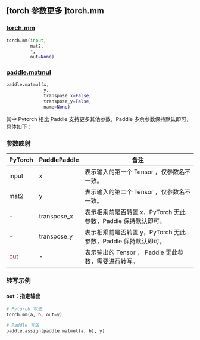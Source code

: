 ## [torch 参数更多 ]torch.mm
### [torch.mm](https://pytorch.org/docs/1.13/generated/torch.mm.html?highlight=torch+mm#torch.mm)

```python
torch.mm(input,
         mat2,
         *,
         out=None)
```

### [paddle.matmul](https://www.paddlepaddle.org.cn/documentation/docs/zh/api/paddle/matmul_cn.html)

```python
paddle.matmul(x,
              y,
              transpose_x=False,
              transpose_y=False,
              name=None)
```

其中 Pytorch 相比 Paddle 支持更多其他参数，Paddle 多余参数保持默认即可，具体如下：
### 参数映射
| PyTorch       | PaddlePaddle | 备注                                                   |
| ------------- | ------------ | ------------------------------------------------------ |
| input         | x            | 表示输入的第一个 Tensor ，仅参数名不一致。               |
| mat2          | y            | 表示输入的第二个 Tensor ，仅参数名不一致。             |
| -             | transpose_x  | 表示相乘前是否转置 x，PyTorch 无此参数，Paddle 保持默认即可。               |
| -             | transpose_y  | 表示相乘前是否转置 y，PyTorch 无此参数，Paddle 保持默认即可。             |
| <font color='red'> out </font> | -  | 表示输出的 Tensor ， Paddle 无此参数，需要进行转写。    |


### 转写示例
#### out：指定输出
```python
# Pytorch 写法
torch.mm(a, b, out=y)

# Paddle 写法
paddle.assign(paddle.matmul(a, b), y)
```
